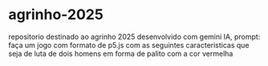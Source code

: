 # agrinho-2025
repositorio destinado ao agrinho 2025
desenvolvido com gemini IA, prompt: faça um jogo com formato de p5.js com as seguintes caracteristicas que seja de luta de dois homens em forma de palito com a cor vermelha
